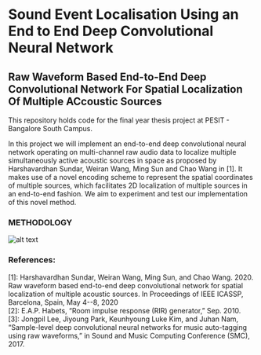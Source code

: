 # Sound Event Localisation Using an End to End Deep Convolutional Neural Network

## Raw Waveform Based End-to-End Deep Convolutional Network For Spatial Localization Of Multiple ACcoustic Sources

This repository holds code for the final year thesis project at PESIT - Bangalore South Campus. 

In this project we will implement an end-to-end deep convolutional neural network operating on multi-channel raw audio data to localize multiple simultaneously active acoustic sources in space as proposed by Harshavardhan Sundar, Weiran Wang, Ming Sun and Chao Wang in [1]. It makes use of a novel encoding scheme to represent the spatial coordinates of multiple sources, which facilitates 2D localization of multiple sources in an end-to-end fashion. We aim to experiment and test our implementation of this novel method.

### METHODOLOGY
![alt text](https://raw.githubusercontent.com/nol-alb/HVsundarSourceLocalization/main/images/Screenshot%202021-01-10%20at%2011.54.15%20PM.png)


### References:
[1]: Harshavardhan Sundar, Weiran Wang, Ming Sun, and Chao Wang. 2020. Raw waveform based end-to-end deep convolutional network for spatial localization of multiple acoustic sources. In Proceedings of IEEE ICASSP, Barcelona, Spain, May 4--8, 2020\
[2]: E.A.P. Habets, “Room impulse response (RIR) generator,”
Sep. 2010.\
[3]: Jongpil Lee, Jiyoung Park, Keunhyoung Luke Kim, and Juhan Nam, “Sample-level deep convolutional neural networks for music auto-tagging using raw waveforms,” in Sound and Music Computing Conference (SMC), 2017.


